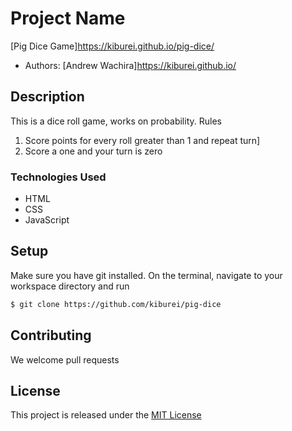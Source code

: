 # Project Name

[Pig Dice Game]https://kiburei.github.io/pig-dice/

* Authors: [Andrew Wachira]https://kiburei.github.io/

## Description

This is a dice roll game, works on probability.
Rules
1. Score points for every roll greater than 1 and repeat turn]
2. Score a one and your turn is zero

### Technologies Used
* HTML
* CSS
* JavaScript

## Setup

Make sure you have git installed. On the terminal, navigate to your workspace directory and run

```bash
$ git clone https://github.com/kiburei/pig-dice
```
## Contributing

We welcome pull requests

## License

This project is released under the [MIT License](./LICENSE.md)
